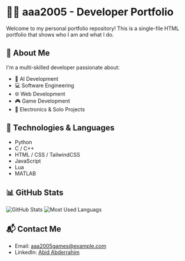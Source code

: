 # 👨‍💻 aaa2005 - Developer Portfolio

Welcome to my personal portfolio repository! This is a single-file HTML portfolio that shows who I am and what I do.

## 🚀 About Me
I'm a multi-skilled developer passionate about:
- 🧠 AI Development
- 💻 Software Engineering
- 🌐 Web Development
- 🎮 Game Development
- 🔌 Electronics & Solo Projects

## 🧰 Technologies & Languages
- Python
- C / C++
- HTML / CSS / TailwindCSS
- JavaScript
- Lua
- MATLAB

## 📊 GitHub Stats
![GitHub Stats](https://github-readme-stats.vercel.app/api?username=aaa2005&show_icons=true&theme=radical)
![Most Used Languags](https://github-readme-stats.vercel.app/api/top-langs/?username=aaa2005&layout=compact&theme=radical)

## 📬 Contact Me
- Email: [aaa2005games@example.com](mailto:aaa2005games@example.com)
- LinkedIn: [Abid Abderrahim](https://linkedin.com/in/abderrahim-abid-bb2273248)



